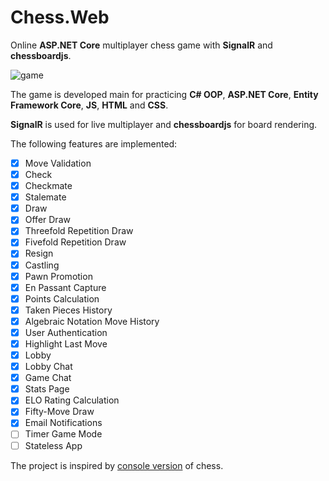 # Chess.Web
Online **ASP.NET Core** multiplayer chess game with **SignalR** and **chessboardjs**.

![game](Web/Chess.Web/wwwroot/img/ezgif.com-gif-maker.gif)

The game is developed main for practicing **C# OOP**, **ASP.NET Core**, **Entity Framework Core**, **JS**, **HTML** and **CSS**. 

**SignalR** is used for live multiplayer and **chessboardjs** for board rendering.

The following features are implemented:
- [x] Move Validation
- [x] Check
- [x] Checkmate
- [x] Stalemate
- [x] Draw
- [x] Offer Draw
- [x] Threefold Repetition Draw
- [x] Fivefold Repetition Draw
- [x] Resign
- [x] Castling
- [x] Pawn Promotion
- [x] En Passant Capture
- [x] Points Calculation
- [x] Taken Pieces History
- [x] Algebraic Notation Move History
- [x] User Authentication
- [x] Highlight Last Move
- [x] Lobby
- [x] Lobby Chat
- [x] Game Chat
- [x] Stats Page
- [x] ELO Rating Calculation
- [x] Fifty-Move Draw
- [x] Email Notifications
- [ ] Timer Game Mode
- [ ] Stateless App

The project is inspired by [console version](https://github.com/psp87/Chess.Console) of chess.

